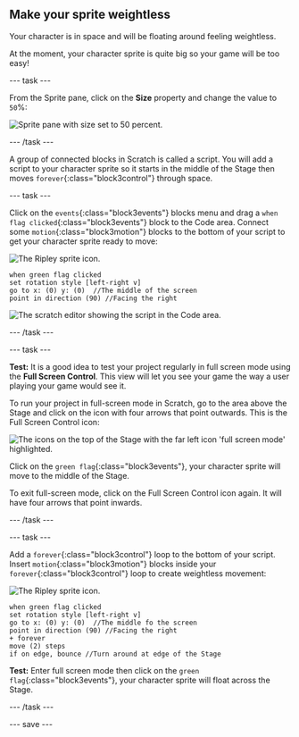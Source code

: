 ## Make your sprite weightless

Your character is in space and will be floating around feeling weightless. 

At the moment, your character sprite is quite big so your game will be too easy!

--- task ---

From the Sprite pane, click on the **Size** property and change the value to `50`%:

![Sprite pane with size set to 50 percent.](images/size-property.png)

--- /task ---

A group of connected blocks in Scratch is called a script. You will add a script to your character sprite so it starts in the middle of the Stage then moves `forever`{:class="block3control"} through space. 

--- task ---

Click on the `events`{:class="block3events"} blocks menu and drag a `when flag clicked`{:class="block3events"} block to the Code area. Connect some `motion`{:class="block3motion"} blocks to the bottom of your script to get your character sprite ready to move:

![The Ripley sprite icon.](images/ripley-sprite-icon.png)

```blocks3
when green flag clicked
set rotation style [left-right v]
go to x: (0) y: (0)  //The middle of the screen
point in direction (90) //Facing the right
```

![The scratch editor showing the script in the Code area.](images/first-code.png)

--- /task ---

--- task ---

**Test:** It is a good idea to test your project regularly in full screen mode using the **Full Screen Control**. This view will let you see your game the way a user playing your game would see it.

To run your project in full-screen mode in Scratch, go to the area above the Stage and click on the icon with four arrows that point outwards. This is the Full Screen Control icon:

![The icons on the top of the Stage with the far left icon 'full screen mode' highlighted.](images/full-screen-mode.png)

Click on the `green flag`{:class="block3events"}, your character sprite will move to the middle of the Stage.

To exit full-screen mode, click on the Full Screen Control icon again. It will have four arrows that point inwards.

--- /task ---

--- task ---

Add a `forever`{:class="block3control"} loop to the bottom of your script. Insert `motion`{:class="block3motion"} blocks inside your `forever`{:class="block3control"} loop to create weightless movement:

![The Ripley sprite icon.](images/ripley-sprite-icon.png)

```blocks3
when green flag clicked
set rotation style [left-right v]
go to x: (0) y: (0)  //The middle fo the screen
point in direction (90) //Facing the right
+ forever
move (2) steps
if on edge, bounce //Turn around at edge of the Stage
```

**Test:** Enter full screen mode then click on the `green flag`{:class="block3events"}, your character sprite will float across the Stage.

--- /task ---

--- save ---
